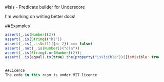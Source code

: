 #Isis - Predicate builder for Underscore

I'm working on writing better docs!

##Examples
```javascript
assert(_.is(Number)(2))
assert(_.is(String)("hi"))
assert(_.is(_.isNull)({a: 2}) === false)
assert(_.not(_.is(Number))("ola"))
assert(_.is(String).or(Number)(2));
assert(_.is(equal).to(true).the(property("isVisible"))({isVisible: true, a: 2}));
``

##Licence
The code in this repo is under MIT licence.